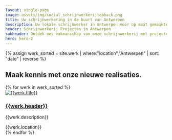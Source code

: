 ```yaml
---
layout: single-page
image: assets/img/social_schrijnwerkerijtobback.png
title: Uw schrijnwerkering in de buurt van Antwerpen
description: Uw lokale schrijnwerker in Antwerpen voor op maat gemaakte houten constructies. Kwaliteit en vakmanschap in elk project
header: Schrijnwerkerij Projecten in Antwerpen
subheader: Ontdek ons vakmanschap van onze schrijnwerkerij met projecten in de regio Antwerpen.
hero: hero-2
---
```


{% assign werk_sorted = site.werk | where:"location","Antwerpen" | sort: "date" | reverse %}

<section id="section-home-overons">
  <div class="container mt-5">
  <div class="row">
      <div class="col-md-12">
        <h2>Maak kennis met onze nieuwe realisaties.</h2>
      </div>
    </div>
    <div class="row">
      {% for werk in werk_sorted %}
        <div class="col-xs-12 col-md-6 col-lg-3 mt-5">
          <div class="card rounded-lg shadow-sm">
            <a href="{{werk.url}}" class="card-link"><img class="card-img-top" src="../{{werk.img_thumb}}" alt="{{werk.title}}"></a>
            <div class="card-body">
              <a href="{{werk.url}}" class="card-link"><h3 class="card-title">{{werk.header}}</h3></a>
              <p class="card-text">{{werk.description}}</p>
              <div><i class="fa-solid fa-location-dot"></i><span class="werk-meta"> {{werk.location}}</span></div>
            </div>
          </div>
        </div>
      {% endfor %}
    </div>
  </div>
</section>
